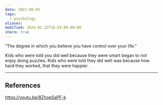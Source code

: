 ```yaml
---
date: 2022-08-03
tags:
  - psychology
aliases: 
modified: 2024-01-22T16:54:09-08:00
share: true
---
```


“The degree in which you believe you have control over your life.”

Kids who were told you did well because they were smart began to not enjoy doing puzzles. Kids who were told they did well was because how hard they worked, that they were happier.
***
## References
https://youtu.be/8ZhoeSaPF-k